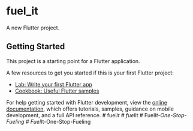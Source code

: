 # fuel_it

A new Flutter project.

## Getting Started

This project is a starting point for a Flutter application.

A few resources to get you started if this is your first Flutter project:

- [Lab: Write your first Flutter app](https://docs.flutter.dev/get-started/codelab)
- [Cookbook: Useful Flutter samples](https://docs.flutter.dev/cookbook)

For help getting started with Flutter development, view the
[online documentation](https://docs.flutter.dev/), which offers tutorials,
samples, guidance on mobile development, and a full API reference.
#   f u e l _ i t  
 #   f u e l _ i t  
 #   F u e l _ I t - O n e - S t o p - F u e l i n g  
 #   F u e l _ I t - O n e - S t o p - F u e l i n g  
 